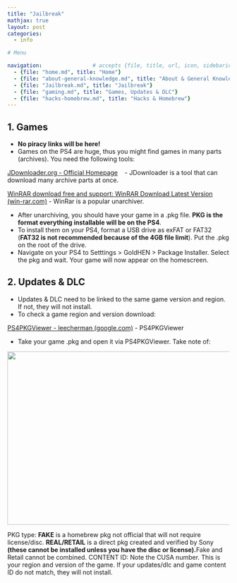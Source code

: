 ```yaml
---
title: "Jailbreak"
mathjax: true
layout: post
categories:
  - info

# Menu

navigation:                # accepts {file, title, url, icon, sidebaricon}
  - {file: "home.md", title: "Home"}
  - {file: "about-general-knowledge.md", title: "About & General Knowledge"}
  - {file: "Jailbreak.md", title: "Jailbreak"}
  - {file: "gaming.md", title: "Games, Updates & DLC"}
  - {file: "hacks-homebrew.md", title: "Hacks & Homebrew"}
---
```


## 1. Games

<ul>
	<li><strong>No piracy links will be here!</strong></li>
	<li>Games on the PS4 are huge, thus you might find games in many parts (archives). You need the following tools:</li>
</ul>

<p><a href="https://jdownloader.org/download/index">JDownloader.org - Official Homepage</a>&nbsp; &nbsp; - JDownloader is a tool that can download many archive parts at once.</p>

<p><a href="https://www.win-rar.com/download.html?&amp;L=0">WinRAR download free and support: WinRAR Download Latest Version (win-rar.com)</a>&nbsp;- WinRar is a popular unarchiver.</p>

<ul>
	<li>After unarchiving, you should have your game in a .pkg file.<strong> PKG is the format everything installable will be on the PS4</strong>.</li>
	<li>To install them on your PS4, format a USB drive as exFAT or FAT32 (<strong>FAT32 is not recommended because of the 4GB file limit</strong>). Put the .pkg on the root of the drive.</li>
	<li>Navigate on your PS4 to Setttings > GoldHEN > Package Installer. Select the pkg and wait. Your game will now appear on the homescreen.</li>
</ul>

## 2. Updates & DLC

<ul>
	<li>Updates & DLC need to be linked to the same game version and region. If not, they will not install.</li>
	<li>To check a game region and version download:</li>
</ul>

<p><a href="https://sites.google.com/site/theleecherman/ps4pkgviewer">PS4PKGViewer - leecherman (google.com)</a>&nbsp;- PS4PKGViewer</p>

<ul>
	<li>Take your game .pkg and open it via PS4PKGViewer. Take note of:</li>
</ul>

<p><img alt="" src="https://gcdn.pbrd.co/images/9O68wknbdHM9.png?o=1" style="width: 698px; height: 393px;" /></p>

PKG type: <strong>FAKE</strong> is a homebrew pkg not official that will not require license/disc. <strong>REAL/RETAIL</strong> is a direct pkg created and verified by Sony <strong>(these cannot be installed unless you have the disc or license).</strong>Fake and Retail cannot be combined.
CONTENT ID: Note the CUSA number. This is your region and version of the game. If your updates/dlc and game content ID do not match, they will not install.
